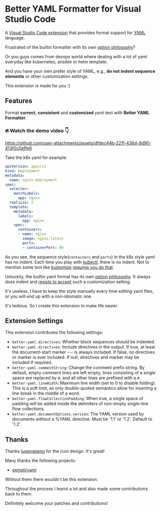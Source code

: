 # Better YAML Formatter for Visual Studio Code

A [Visual Studio Code extension](https://marketplace.visualstudio.com/items?itemName=kennylong.kubernetes-yaml-formatter) that provides format support for [YAML](https://yaml.org) language.

Frustrated of the builtin formatter with its own [option philosophy](https://prettier.io/docs/en/option-philosophy.html)?

Or you guys comes from devops world where dealing with a lot of yaml everyday like kubernetes, ansible or helm template.

And you have your own prefer style of YAML, e.g., **do not indent sequence elements** or other customization settings.

This extension is made for you :)

## Features

Format **correct**, **consistent** and **customized** yaml text with **Better YAML Formatter**.

### 🔥 Watch the demo video 👇

https://github.com/user-attachments/assets/dfdec44b-221f-436d-9d90-413f0c0effe6

Take the k8s yaml for example:

```yaml
apiVersion: apps/v1
kind: Deployment
metadata:
  name: nginx-deployment
spec:
  selector:
    matchLabels:
      app: nginx
  replicas: 2
  template:
    metadata:
      labels:
        app: nginx
    spec:
      containers:
      - name: nginx
        image: nginx:latest
        ports:
        - containerPort: 80
```

As you see, the sequence style(`containers` and `ports`) in the k8s style yaml has no indent. Each time you play with [kubectl](https://kubernetes.io/docs/reference/kubectl/), there is no indent. Not to mention some tool like [kustomize](https://github.com/kubernetes-sigs/kustomize) [requires you do that](https://github.com/kubernetes-sigs/kustomize/issues/3946).

Unluckily, the builtin yaml format has its own [option philosophy](https://prettier.io/docs/en/option-philosophy.html). It always does indent and [resists to accept](https://github.com/prettier/prettier/issues/12385) such a customization setting.

It's useless. I have to keep the style manually every time editing yaml files, or you will end up with a non-idiomatic one.

It's tedious. So I create this extension to make life easier.

## Extension Settings

This extension contributes the following settings:

* `better-yaml.directives`: Whether block sequences should be indented.
* `better-yaml.directives`: Include directives in the output. If true, at least the document-start marker --- is always included. If false, no directives or marker is ever included. If null, directives and marker may be included if required.
* `better-yaml.commentString`: Change the comment prefix string. By default, empty comment lines are left empty, lines consisting of a single space are replaced by `#`, and all other lines are prefixed with a `#`.
* `better-yaml.lineWidth`: Maximum line width (set to 0 to disable folding). This is a soft limit, as only double-quoted semantics allow for inserting a line break in the middle of a word.
* `better-yaml.flowCollectionPadding`: When true, a single space of padding will be added inside the delimiters of non-empty single-line flow collections.
* `better-yaml.documentOptions.version`: The YAML version used by documents without a %YAML directive. Must be '1.1' or '1.2'. Default to '1.2'.

## Thanks

Thanks [lupengpeng](https://github.com/iamlupeng1991) for the icon design. It's great!

Many thanks the following projects:

* [eemeli/yaml](https://github.com/eemeli/yaml)

Without them there wouldn't be this extension.

Throughout the process I learnt a lot and also made some contributions back to them.

Definitely welcome your patches and contributions!
